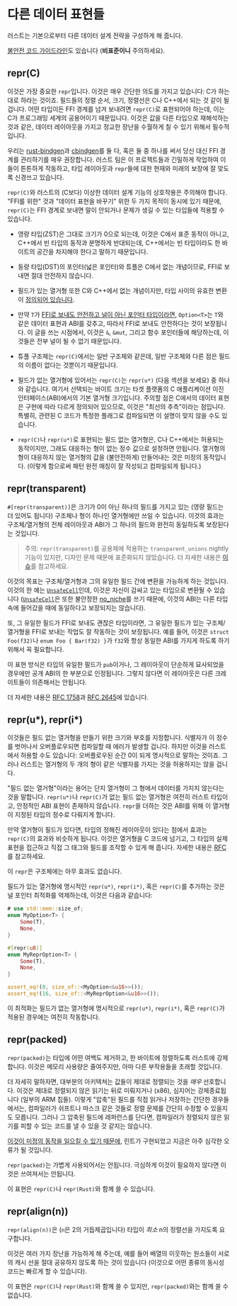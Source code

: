 # 다른 데이터 표현들

러스트는 기본으로부터 다른 데이터 설계 전략을 구성하게 해 줍니다.

[불안전 코드 가이드라인][unsafe_guide]도 있습니다 (**비표준이니** 주의하세요).

## repr(C)

이것은 가장 중요한 `repr`입니다. 이것은 매우 간단한 의도를 가지고 있습니다: C가 하는대로 하라는 것이죠. 필드들의 정렬 순서, 크기, 정렬선은 C나 C++에서 되는 것 같이 될 겁니다.
어떤 타입이든 FFI 경계를 넘겨 보내려면 `repr(C)`로 표현되어야 하는데, 이는 C가 프로그래밍 세계의 공용어이기 때문입니다. 이것은 값을 다른 타입으로 재해석하는 것과 같은, 데이터 레이아웃을 가지고 정교한 장난을 수월하게 칠 수 있기 위해서 필수적입니다.

우리는 [rust-bindgen]과 [cbindgen]를 둘 다, 혹은 둘 중 하나를 써서 당신 대신 FFI 경계를 관리하기를 매우 권장합니다. 러스트 팀은 이 프로젝트들과 긴밀하게 작업하여 이들이 튼튼하게 작동하고,
타입 레이아웃과 `repr`들에 대한 현재와 미래의 보장에 잘 맞도록 신경쓰고 있습니다.

`repr(C)`와 러스트의 (C보다) 이상한 데이터 설계 기능의 상호작용은 주의해야 합니다. "FFI를 위한" 것과 "데이터 표현을 바꾸기" 위한 두 가지 목적이 동시에 있기 때문에, `repr(C)`는 FFI 경계로 보내면 말이 안되거나 문제가 생길 수 있는 타입들에 적용할 수 있습니다.

* 영량 타입(ZST)은 그대로 크기가 0으로 되는데, 이것은 C에서 표준 동작이 아니고, C++에서 빈 타입의 동작과 분명하게 반대되는데, C++에서는 빈 타입이라도 한 바이트의 공간을 차지해야 한다고 말하기 때문입니다.

* 동량 타입(DST)의 포인터(넓은 포인터)와 튜플은 C에서 없는 개념이므로, FFI로 보내면 절대 안전하지 않습니다.

* 필드가 있는 열거형 또한 C와 C++에서 없는 개념이지만, 타입 사이의 유효한 변환이 [정의되어 있습니다][really-tagged].

* 만약 `T`가 [FFI로 보내도 안전하고 널이 아닌 포인터 타입이라면](ffi.html#the-nullable-pointer-optimization), `Option<T>`는 `T`와 같은 데이터 표현과 ABI를 갖추고, 따라서 FFI로 보내도 안전하다는 것이 보장됩니다. 이 글을 쓰는 시점에서, 이것은 `&`, `&mut`, 그리고 함수 포인터들에 해당하는데, 이것들은 전부 널이 될 수 없기 때문입니다.

* 튜플 구조체는 `repr(C)`에서는 일반 구조체와 같은데, 일반 구조체와 다른 점은 필드의 이름이 없다는 것뿐이기 때문입니다.

* 필드가 없는 열거형에 있어서는 `repr(C)`는 `repr(u*)` (다음 섹션을 보세요) 중 하나와 같습니다. 여기서 선택되는 바이트 크기는 타겟 플랫폼의 C 애플리케이션 이진 인터페이스(ABI)에서의 기본 열거형 크기입니다. 주의할 점은 C에서의 데이터 표현은 구현에 따라 다르게 정의되어 있으므로, 이것은 "최선의 추측"이라는 점입니다. 특별히, 관련된 C 코드가 특정한 플래그로 컴파일되면 이 설명이 맞지 않을 수도 있습니다.

* `repr(C)`나 `repr(u*)`로 표현되는 필드 없는 열거형은, C나 C++에서는 허용되는 동작이지만, 그래도 대응하는 형이 없는 정수 값으로 설정하면 안됩니다. 열거형의 형이 대응하지 않는 열거형의 값을 (불안전하게) 만들어내는 것은 미정의 동작입니다. (이렇게 함으로써 패턴 완전 매칭이 잘 작성되고 컴파일되게 됩니다.)

## repr(transparent)

`#[repr(transparent)]`은 크기가 0이 아닌 하나의 필드를 가지고 있는 (영량 필드는 더 있어도 됩니다) 구조체나 형이 하나인 열거형에만 쓰일 수 있습니다.
이것의 효과는 구조체/열거형의 전체 레이아웃과 ABI가 그 하나의 필드와 완전히 동일하도록 보장된다는 것입니다.

> 주의: `repr(transparent)`를 공용체에 적용하는 `transparent_unions` nightly 기능이 있지만,
> 디자인 문제 때문에 표준화되지 않았습니다. 더 자세한 내용은 [이슈][issue-60405]를 참고하세요.

이것의 목표는 구조체/열거형과 그의 유일한 필드 간에 변환을 가능하게 하는 것입니다. 이것의 한 예는 [`UnsafeCell`]인데, 이것은 자신이 감싸고 있는 타입으로 변환될 수 있습니다 ([`UnsafeCell`]은 또한 불안정한 [no_niche][no-niche-pull]를 쓰기 때문에, 이것의 ABI는 다른 타입 속에 들어갔을 때에 동일하다고 보장되지는 않습니다).

또, 그 유일한 필드가 FFI로 보내도 괜찮은 타입이라면, 그 유일한 필드가 있는 구조체/열거형을 FFI로 보내는 작업도 잘 작동하는 것이 보장됩니다. 예를 들어, 이것은 `struct Foo(f32)`나 `enum Foo { Bar(f32) }`가 `f32`와 항상 동일한 ABI를 가지게 하도록 하기 위해서 꼭 필요합니다.

이 표현 방식은 타입의 유일한 필드가 `pub`이거나, 그 레이아웃이 단순하게 묘사되었을 경우에만 공개 ABI의 한 부분으로 인정됩니다. 그렇지 않다면 이 레이아웃은 다른 크레이트들이 의존해서는 안됩니다.

더 자세한 내용은 [RFC 1758][rfc-transparent]과 [RFC 2645][rfc-transparent-unions-enums]에 있습니다.

## repr(u*), repr(i*)

이것들은 필드 없는 열거형을 만들기 위한 크기와 부호를 지정합니다. 식별자가 이 정수를 벗어나서 오버플로우되면 컴파일할 때 에러가 발생할 겁니다. 하지만 이것을 러스트에서 허용할 수도 있습니다: 오버플로우된 순간 0이 되게 명시적으로 말하는 것이죠.
그러나 러스트는 열거형의 두 개의 형이 같은 식별자를 가지는 것을 허용하지는 않을 겁니다.

"필드 없는 열거형"이라는 용어는 단지 열거형이 그 형에서 데이터를 가지지 않는다는 것을 말합니다. `repr(u*)`나 `repr(C)`가 없는 필드 없는 열거형은 여전히 러스트 타입이고, 안정적인 ABI 표현이 존재하지 않습니다.
`repr`을 더하는 것은 ABI를 위해 이 열거형이 지정된 타입의 정수로 다뤄지게 합니다.

만약 열거형이 필드가 있다면, 타입의 정해진 레이아웃이 있다는 점에서 효과는 `repr(C)`의 효과와 비슷하게 됩니다. 이것은 열거형을 C 코드에 넘기고, 그 타입의 실제 표현을 접근하고 직접 그 태그와 필드를 조작할 수 있게 해 줍니다.
자세한 내용은 [RFC][really-tagged]를 참고하세요.

이 `repr`은 구조체에는 아무 효과도 없습니다.

필드가 있는 열거형에 명시적인 `repr(u*)`, `repr(i*)`, 혹은 `repr(C)`를 추가하는 것은 널 포인터 최적화를 억제하는데, 이것은 다음과 같습니다:

```rust
# use std::mem::size_of;
enum MyOption<T> {
    Some(T),
    None,
}

#[repr(u8)]
enum MyReprOption<T> {
    Some(T),
    None,
}

assert_eq!(8, size_of::<MyOption<&u16>>());
assert_eq!(16, size_of::<MyReprOption<&u16>>());
```
이 최적화는 필드가 없는 열거형에 명시적으로 `repr(u*)`, `repr(i*)`, 혹은 `repr(C)`가 적용된 경우에는 여전히 작동합니다.

## repr(packed)

`repr(packed)`는 타입에 어떤 여백도 제거하고, 한 바이트에 정렬하도록 러스트에 강제합니다. 이것은 메모리 사용량은 줄여주지만, 아마 다른 부작용들을 초래할 것입니다.

더 자세히 말하자면, 대부분의 아키텍쳐는 값들이 제대로 정렬되는 것을 *매우* 선호합니다. 이것은 제대로 정렬되지 않은 읽기는 뒤로 미뤄지거나 (x86), 심지어는 강제종료됩니다 (일부의 ARM 칩들).
이렇게 "압축"된 필드를 직접 읽거나 저장하는 간단한 경우들에서는, 컴파일러가 쉬프트나 마스크 같은 것들로 정렬 문제를 간단히 수정할 수 있을지도 모릅니다.
그러나 그 압축된 필드에 레퍼런스를 단다면, 컴파일러가 정렬되지 않은 읽기를 피할 수 있는 코드를 낼 수 있을 것 같지는 않습니다.



[이것이 미정의 동작을 일으킬 수 있기 때문에][ub_loads], 린트가 구현되었고 지금은 아주 심각한 오류가 될 것입니다.

`repr(packed)`는 가볍게 사용되어서는 안됩니다. 극심하게 이것이 필요하지 않다면 이것은 쓰여져서는 안됩니다.

이 표현은 `repr(C)`나 `repr(Rust)`와 함께 쓸 수 있습니다.

## repr(align(n))

`repr(align(n))`은 (`n`은 2의 거듭제곱입니다) 타입이 *최소* n의 정렬선을 가지도록 요구합니다.

이것은 여러 가지 장난을 가능하게 해 주는데, 예를 들어 배열의 이웃하는 원소들이 서로의 캐시 선을 절대 공유하지 않도록 하는 것이 있습니다 (이것으로 어떤 종류의 동시성 코드는 빠르게 할 수 있습니다).

이 표현은 `repr(C)`나 `repr(Rust)`와 함께 쓸 수 있지만, `repr(packed)`와는 함께 쓸 수 없습니다.

[unsafe_guide]: https://rust-lang.github.io/unsafe-code-guidelines/layout.html
[drop_flags]: drop-flags.html
[ub_loads]: https://github.com/rust-lang/rust/issues/27060
[issue-60405]: https://github.com/rust-lang/rust/issues/60405
[`UnsafeCell`]: https://doc.rust-lang.org/std/cell/struct.UnsafeCell.html
[rfc-transparent]: https://github.com/rust-lang/rfcs/blob/master/text/1758-repr-transparent.md
[rfc-transparent-unions-enums]: https://rust-lang.github.io/rfcs/2645-transparent-unions.html
[really-tagged]: https://github.com/rust-lang/rfcs/blob/master/text/2195-really-tagged-unions.md
[rust-bindgen]: https://rust-lang.github.io/rust-bindgen/
[cbindgen]: https://github.com/eqrion/cbindgen
[no-niche-pull]: https://github.com/rust-lang/rust/pull/68491
